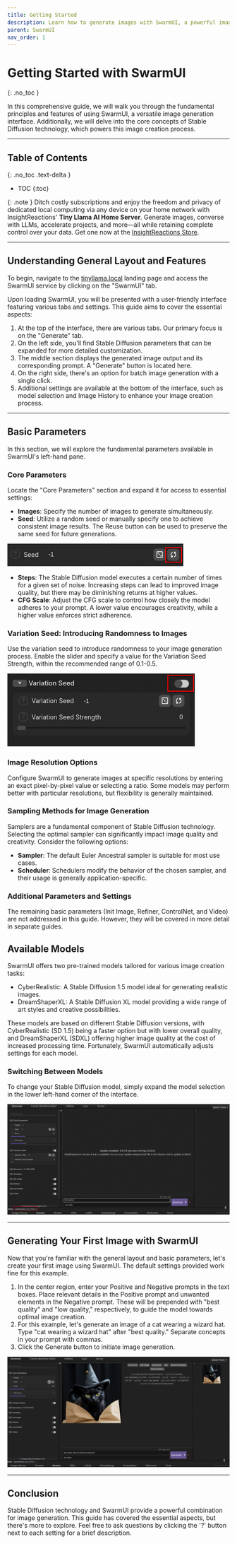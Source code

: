 ```yaml
---
title: Getting Started
description: Learn how to generate images with SwarmUI, a powerful image generation interface. Get started with basic parameters, available models, and more.
parent: SwarmUI
nav_order: 1
---
```


# Getting Started with SwarmUI
{: .no_toc }

In this comprehensive guide, we will walk you through the fundamental principles and features of using SwarmUI, a versatile image generation interface. Additionally, we will delve into the core concepts of Stable Diffusion technology, which powers this image creation process.

---

## Table of Contents
{: .no_toc .text-delta }

- TOC
{:toc}

{: .note }
Ditch costly subscriptions and enjoy the freedom and privacy of dedicated local computing via any device on your home network with InsightReactions' **Tiny Llama AI Home Server**. Generate images, converse with LLMs, accelerate projects, and more—all while retaining complete control over your data. Get one now at the [InsightReactions Store](https://insightreactions.com/store).

---

## Understanding General Layout and Features

To begin, navigate to the [tinyllama.local](http://tinyllama.local) landing page and access the SwarmUI service by clicking on the "SwarmUI" tab.

Upon loading SwarmUI, you will be presented with a user-friendly interface featuring various tabs and settings. This guide aims to cover the essential aspects:
1. At the top of the interface, there are various tabs. Our primary focus is on the "Generate" tab.
2. On the left side, you'll find Stable Diffusion parameters that can be expanded for more detailed customization.
3. The middle section displays the generated image output and its corresponding prompt. A "Generate" button is located here.
4. On the right side, there's an option for batch image generation with a single click.
5. Additional settings are available at the bottom of the interface, such as model selection and Image History to enhance your image creation process.

---

## Basic Parameters

In this section, we will explore the fundamental parameters available in SwarmUI's left-hand pane.

### Core Parameters

Locate the "Core Parameters" section and expand it for access to essential settings:
* **Images**: Specify the number of images to generate simultaneously.
* **Seed**: Utilize a random seed or manually specify one to achieve consistent image results. The Reuse button can be used to preserve the same seed for future generations.

![Seed buttons](reuse_button.png)

- **Steps**: The Stable Diffusion model executes a certain number of times for a given set of noise. Increasing steps can lead to improved image quality, but there may be diminishing returns at higher values.
- **CFG Scale**: Adjust the CFG scale to control how closely the model adheres to your prompt. A lower value encourages creativity, while a higher value enforces strict adherence.

### Variation Seed: Introducing Randomness to Images

Use the variation seed to introduce randomness to your image generation process. Enable the slider and specify a value for the Variation Seed Strength, within the recommended range of 0.1-0.5.

![Enable Slider](enable_slider.png)
### Image Resolution Options
Configure SwarmUI to generate images at specific resolutions by entering an exact pixel-by-pixel value or selecting a ratio. Some models may perform better with particular resolutions, but flexibility is generally maintained.

### Sampling Methods for Image Generation
Samplers are a fundamental component of Stable Diffusion technology. Selecting the optimal sampler can significantly impact image quality and creativity. Consider the following options:
- **Sampler**: The default Euler Ancestral sampler is suitable for most use cases.
- **Scheduler**: Schedulers modify the behavior of the chosen sampler, and their usage is generally application-specific.

### Additional Parameters and Settings

The remaining basic parameters (Init Image, Refiner, ControlNet, and Video) are not addressed in this guide. However, they will be covered in more detail in separate guides.

## Available Models
SwarmUI offers two pre-trained models tailored for various image creation tasks:
* CyberRealistic: A Stable Diffusion 1.5 model ideal for generating realistic images.
* DreamShaperXL: A Stable Diffusion XL model providing a wide range of art styles and creative possibilities.

These models are based on different Stable Diffusion versions, with CyberRealistic (SD 1.5) being a faster option but with lower overall quality, and DreamShaperXL (SDXL) offering higher image quality at the cost of increased processing time. Fortunately, SwarmUI automatically adjusts settings for each model.

### Switching Between Models
To change your Stable Diffusion model, simply expand the model selection in the lower left-hand corner of the interface.

![Model Selection](model_selection.png)

---

## Generating Your First Image with SwarmUI
Now that you're familiar with the general layout and basic parameters, let's create your first image using SwarmUI. The default settings provided work fine for this example.

1. In the center region, enter your Positive and Negative prompts in the text boxes. Place relevant details in the Positive prompt and unwanted elements in the Negative prompt. These will be prepended with "best quality" and "low quality," respectively, to guide the model towards optimal image creation.
2. For this example, let's generate an image of a cat wearing a wizard hat. Type "cat wearing a wizard hat" after "best quality." Separate concepts in your prompt with commas.
3. Click the Generate button to initiate image generation.

![Picture of a cat wearing a wizard hat](wizard_cat.png)

---

## Conclusion
Stable Diffusion technology and SwarmUI provide a powerful combination for image generation. This guide has covered the essential aspects, but there's more to explore. Feel free to ask questions by clicking the '?' button next to each setting for a brief description.
